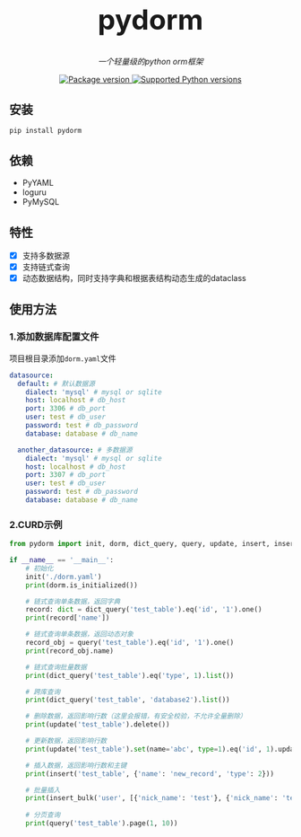 <p align="center"><h1 style="font-size: 50px" align="center">pydorm</h1></p>
<p align="center">
    <em>一个轻量级的python orm框架</em>
</p>
<p align="center">
<a href="https://pypi.org/project/pydorm" target="_blank">
    <img src="https://img.shields.io/pypi/v/pydorm?color=%2334D058&label=pypi%20package" alt="Package version">
</a>
<a href="https://pypi.org/project/py-seal" target="_blank">
    <img src="https://img.shields.io/pypi/pyversions/fastapi.svg?color=%2334D058" alt="Supported Python versions">
</a>
</p>

## 安装
```shell
pip install pydorm
```

## 依赖
- PyYAML
- loguru
- PyMySQL

## 特性
- [x] 支持多数据源
- [x] 支持链式查询
- [x] 动态数据结构，同时支持字典和根据表结构动态生成的dataclass

## 使用方法
### 1.添加数据库配置文件
项目根目录添加`dorm.yaml`文件
```yaml
datasource:
  default: # 默认数据源
    dialect: 'mysql' # mysql or sqlite
    host: localhost # db_host
    port: 3306 # db_port
    user: test # db_user
    password: test # db_password
    database: database # db_name

  another_datasource: # 多数据源
    dialect: 'mysql' # mysql or sqlite
    host: localhost # db_host
    port: 3307 # db_port
    user: test # db_user
    password: test # db_password
    database: database # db_name
```
### 2.CURD示例
```python
from pydorm import init, dorm, dict_query, query, update, insert, insert_bulk

if __name__ == '__main__':
    # 初始化
    init('./dorm.yaml')
    print(dorm.is_initialized())

    # 链式查询单条数据，返回字典
    record: dict = dict_query('test_table').eq('id', '1').one()
    print(record['name'])

    # 链式查询单条数据，返回动态对象
    record_obj = query('test_table').eq('id', '1').one()
    print(record_obj.name)

    # 链式查询批量数据
    print(dict_query('test_table').eq('type', 1).list())

    # 跨库查询
    print(dict_query('test_table', 'database2').list())

    # 删除数据，返回影响行数（这里会报错，有安全校验，不允许全量删除）
    print(update('test_table').delete())

    # 更新数据，返回影响行数
    print(update('test_table').set(name='abc', type=1).eq('id', 1).update())

    # 插入数据，返回影响行数和主键
    print(insert('test_table', {'name': 'new_record', 'type': 2}))

    # 批量插入
    print(insert_bulk('user', [{'nick_name': 'test'}, {'nick_name': 'test'}]))
    
    # 分页查询
    print(query('test_table').page(1, 10))
```
